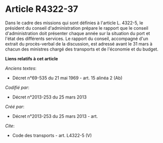 # Article R4322-37

Dans le cadre des missions qui sont définies à l'article L. 4322-5, le président du conseil d'administration prépare le
rapport que le conseil d'administration doit présenter chaque année sur la situation du port et l'état des différents
services. Le rapport du conseil, accompagné d'un extrait du procès-verbal de la discussion, est adressé avant le 31 mars à
chacun des ministres chargé des transports et de l'économie et du budget.

**Liens relatifs à cet article**

_Anciens textes_:

  - Décret n°69-535 du 21 mai 1969 - art. 15 alinéa 2 (Ab)

_Codifié par_:

  - Décret n°2013-253 du 25 mars 2013

_Créé par_:

  - Décret n°2013-253 du 25 mars 2013 - art.

_Cite_:

  - Code des transports - art. L4322-5 (V)
